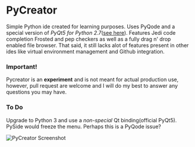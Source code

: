 # PyCreator
Simple Python ide created for learning purposes. Uses PyQode and a special version of _PyQt5 for Python 2.7_([see here](http://abstractfactory.io/blog/pyqt5-1-1-for-python-2-7/)). Features Jedi code completion Frosted and pep checkers as well as a fully drag n' drop enabled file browser. That said, it still lacks alot of features present in other ides like virtual environment management and Github integration. 

### Important!
Pycreator is an **experiment** and is not meant for actual production use, however, pull request are welcome and I will do my best to answer any questions you may have.

### To Do
Upgrade to Python 3 and use a _non-special_ Qt binding(official PyQt5). PySide would freeze the menu.
Perhaps this is a PyQode issue?

![PyCreator Screenshot](/https://github.com/Zachacious/PyCreator/blob/master/screenshot.jpg)

